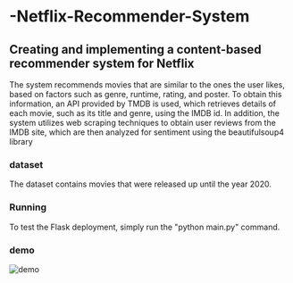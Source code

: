 # -Netflix-Recommender-System

## Creating and implementing a content-based recommender system for Netflix

The system recommends movies that are similar to the ones the user likes, based on factors such as genre, runtime, rating, and poster. To obtain this information, an API provided by TMDB is used, which retrieves details of each movie, such as its title and genre, using the IMDB id. In addition, the system utilizes web scraping techniques to obtain user reviews from the IMDB site, which are then analyzed for sentiment using the beautifulsoup4 library

### dataset
The dataset contains movies that were released up until the year 2020.

### Running
To test the Flask deployment, simply run the "python main.py" command.

### demo
![demo](/blob/main/static/pic.jpg)
